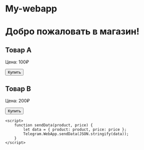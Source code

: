 # My-webapp
<!DOCTYPE html>
<html lang="ru">
<head>
    <meta charset="UTF-8">
    <meta name="viewport" content="width=device-width, initial-scale=1.0">
    <title>Магазин</title>
    <script src="https://telegram.org/js/telegram-web-app.js"></script>
</head>
<body>
    <h1>Добро пожаловать в магазин!</h1>
    <div id="products">
        <div class="product">
            <h2>Товар A</h2>
            <p>Цена: 100₽</p>
            <button onclick="sendData('Товар A', 100)">Купить</button>
        </div>
        <div class="product">
            <h2>Товар B</h2>
            <p>Цена: 200₽</p>
            <button onclick="sendData('Товар B', 200)">Купить</button>
        </div>
    </div>

    <script>
        function sendData(product, price) {
            let data = { product: product, price: price };
            Telegram.WebApp.sendData(JSON.stringify(data));
        }
    </script>
</body>
</html>